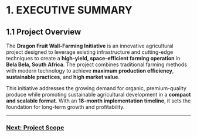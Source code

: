 # 1. EXECUTIVE SUMMARY

## 1.1 Project Overview

The **Dragon Fruit Wall-Farming Initiative** is an innovative agricultural project designed to leverage existing infrastructure and cutting-edge techniques to create a **high-yield, space-efficient farming operation** in **Bela Bela, South Africa**. The project combines traditional farming methods with modern technology to achieve **maximum production efficiency**, **sustainable practices**, and **high market value**.

This initiative addresses the growing demand for organic, premium-quality produce while promoting sustainable agricultural development in a **compact and scalable format**. With an **18-month implementation timeline**, it sets the foundation for long-term growth and profitability.

---

### [Next: Project Scope](scope.md)
